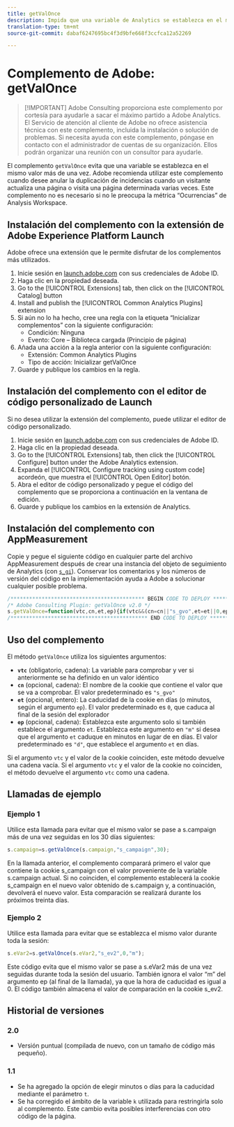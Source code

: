 ```yaml
---
title: getValOnce
description: Impida que una variable de Analytics se establezca en el mismo valor dos veces seguidas.
translation-type: tm+mt
source-git-commit: dabaf6247695bc4f3d9bfe668f3ccfca12a52269

---
```



# Complemento de Adobe: getValOnce

>[!IMPORTANT] Adobe Consulting proporciona este complemento por cortesía para ayudarle a sacar el máximo partido a Adobe Analytics. El Servicio de atención al cliente de Adobe no ofrece asistencia técnica con este complemento, incluida la instalación o solución de problemas. Si necesita ayuda con este complemento, póngase en contacto con el administrador de cuentas de su organización. Ellos podrán organizar una reunión con un consultor para ayudarle.

El complemento `getValOnce` evita que una variable se establezca en el mismo valor más de una vez. Adobe recomienda utilizar este complemento cuando desee anular la duplicación de incidencias cuando un visitante actualiza una página o visita una página determinada varias veces. Este complemento no es necesario si no le preocupa la métrica “Ocurrencias” de Analysis Workspace.

## Instalación del complemento con la extensión de Adobe Experience Platform Launch

Adobe ofrece una extensión que le permite disfrutar de los complementos más utilizados.

1. Inicie sesión en [launch.adobe.com](https://launch.adobe.com) con sus credenciales de Adobe ID.
1. Haga clic en la propiedad deseada.
1. Go to the [!UICONTROL Extensions] tab, then click on the [!UICONTROL Catalog] button
1. Install and publish the [!UICONTROL Common Analytics Plugins] extension
1. Si aún no lo ha hecho, cree una regla con la etiqueta “Inicializar complementos” con la siguiente configuración:
   * Condición: Ninguna
   * Evento: Core – Biblioteca cargada (Principio de página)
1. Añada una acción a la regla anterior con la siguiente configuración:
   * Extensión: Common Analytics Plugins
   * Tipo de acción: Inicializar getValOnce
1. Guarde y publique los cambios en la regla.

## Instalación del complemento con el editor de código personalizado de Launch

Si no desea utilizar la extensión del complemento, puede utilizar el editor de código personalizado.

1. Inicie sesión en [launch.adobe.com](https://launch.adobe.com) con sus credenciales de Adobe ID.
1. Haga clic en la propiedad deseada.
1. Go to the [!UICONTROL Extensions] tab, then click the [!UICONTROL Configure] button under the Adobe Analytics extension.
1. Expanda el [!UICONTROL Configure tracking using custom code] acordeón, que muestra el [!UICONTROL Open Editor] botón.
1. Abra el editor de código personalizado y pegue el código del complemento que se proporciona a continuación en la ventana de edición.
1. Guarde y publique los cambios en la extensión de Analytics.

## Instalación del complemento con AppMeasurement

Copie y pegue el siguiente código en cualquier parte del archivo AppMeasurement después de crear una instancia del objeto de seguimiento de Analytics (con [`s_gi`](../functions/s-gi.md)). Conservar los comentarios y los números de versión del código en la implementación ayuda a Adobe a solucionar cualquier posible problema.

```js
/******************************************* BEGIN CODE TO DEPLOY *******************************************/
/* Adobe Consulting Plugin: getValOnce v2.0 */
s.getValOnce=function(vtc,cn,et,ep){if(vtc&&(cn=cn||"s_gvo",et=et||0,ep="m"===ep?6E4:864E5,vtc!==this.c_r(cn))){var e=new Date;e.setTime(e.getTime()+et*ep);this.c_w(cn,vtc,0===et?0:ep);return vtc}return""};
/******************************************** END CODE TO DEPLOY ********************************************/
```

## Uso del complemento

El método `getValOnce` utiliza los siguientes argumentos:

* **`vtc`** (obligatorio, cadena): La variable para comprobar y ver si anteriormente se ha definido en un valor idéntico
* **`cn`** (opcional, cadena): El nombre de la cookie que contiene el valor que se va a comprobar. El valor predeterminado es `"s_gvo"`
* **`et`** (opcional, entero): La caducidad de la cookie en días (o minutos, según el argumento `ep`). El valor predeterminado es `0`, que caduca al final de la sesión del explorador
* **`ep`** (opcional, cadena): Establezca este argumento solo si también establece el argumento `et`. Establezca este argumento en `"m"` si desea que el argumento `et` caduque en minutos en lugar de en días. El valor predeterminado es `"d"`, que establece el argumento `et` en días.

Si el argumento `vtc` y el valor de la cookie coinciden, este método devuelve una cadena vacía. Si el argumento `vtc` y el valor de la cookie no coinciden, el método devuelve el argumento `vtc` como una cadena.

## Llamadas de ejemplo

### Ejemplo 1

Utilice esta llamada para evitar que el mismo valor se pase a s.campaign más de una vez seguidas en los 30 días siguientes:

```js
s.campaign=s.getValOnce(s.campaign,"s_campaign",30);
```

En la llamada anterior, el complemento comparará primero el valor que contiene la cookie s_campaign con el valor proveniente de la variable s.campaign actual.   Si no coinciden, el complemento establecerá la cookie s_campaign en el nuevo valor obtenido de s.campaign y, a continuación, devolverá el nuevo valor.   Esta comparación se realizará durante los próximos treinta días.

### Ejemplo 2

Utilice esta llamada para evitar que se establezca el mismo valor durante toda la sesión:

```js
s.eVar2=s.getValOnce(s.eVar2,"s_ev2",0,"m");
```

Este código evita que el mismo valor se pase a s.eVar2 más de una vez seguidas durante toda la sesión del usuario.  También ignora el valor “m” del argumento ep (al final de la llamada), ya que la hora de caducidad es igual a 0.   El código también almacena el valor de comparación en la cookie s_ev2.

## Historial de versiones

### 2.0

* Versión puntual (compilada de nuevo, con un tamaño de código más pequeño).

### 1.1

* Se ha agregado la opción de elegir minutos o días para la caducidad mediante el parámetro `t`.
* Se ha corregido el ámbito de la variable `k` utilizada para restringirla solo al complemento. Este cambio evita posibles interferencias con otro código de la página.

